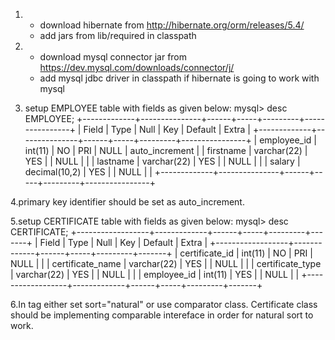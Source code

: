 1. * download hibernate from http://hibernate.org/orm/releases/5.4/
   * add jars from lib/required in classpath
2. * download mysql connector jar from https://dev.mysql.com/downloads/connector/j/
   * add mysql jdbc driver in classpath if hibernate is going to work with mysql

3.   setup EMPLOYEE table with fields as given below:
mysql> desc EMPLOYEE;
+-------------+---------------+------+-----+---------+----------------+
| Field       | Type          | Null | Key | Default | Extra          |
+-------------+---------------+------+-----+---------+----------------+
| employee_id | int(11)       | NO   | PRI | NULL    | auto_increment |
| firstname   | varchar(22)   | YES  |     | NULL    |                |
| lastname    | varchar(22)   | YES  |     | NULL    |                |
| salary      | decimal(10,2) | YES  |     | NULL    |                |
+-------------+---------------+------+-----+---------+----------------+

4.primary key identifier should be set as auto_increment.

5.setup CERTIFICATE table with fields as given below:
mysql> desc CERTIFICATE;
+------------------+-------------+------+-----+---------+-------+
| Field            | Type        | Null | Key | Default | Extra |
+------------------+-------------+------+-----+---------+-------+
| certificate_id   | int(11)     | NO   | PRI | NULL    |       |
| certificate_name | varchar(22) | YES  |     | NULL    |       |
| certificate_type | varchar(22) | YES  |     | NULL    |       |
| employee_id      | int(11)     | YES  |     | NULL    |       |
+------------------+-------------+------+-----+---------+-------+

6.In <sort> tag either set sort="natural" or use comparator class.
  Certificate class should be implementing comparable intereface in order for natural sort to work.



